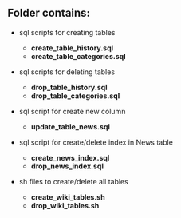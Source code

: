 ## Folder contains:
- sql scripts for creating tables
    - **create_table_history.sql**
	- **create_table_categories.sql**

- sql scripts for deleting tables
	- **drop_table_history.sql**
	- **drop_table_categories.sql**

- sql script for create new column
    - **update_table_news.sql**

- sql script for create/delete index in News table
    - **create_news_index.sql**
    - **drop_news_index.sql**
	
- sh files to create/delete all tables
    - **create_wiki_tables.sh**
	- **drop_wiki_tables.sh**


	
